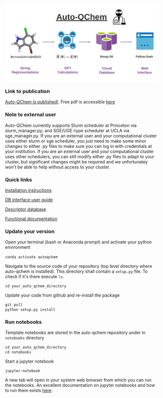
<img src="https://github.com/beef-broccoli/misc-files/blob/9332ec68f7f798a3c2819dad9a0d2280769985ee/autoqchem.png" alt="logo" width="600" align="center"/>

### Link to publication

[Auto-QChem is published!](https://pubs.rsc.org/en/content/articlelanding/2022/re/d2re00030j#!divCitation). Free pdf is accessible [here](https://drive.google.com/file/d/1M8Ydqlk5Kbc_8WoR5dAm_JIbf2IBJTlU/view?usp=share_link)

### Note to external user
Auto-QChem currently supports Slurm scheduler at Princeton via slurm_manager.py; and SGE/UGE-type scheduler at UCLA via sge_manager.py. 
If you are an external user and your computational cluster uses either slurm or sge scheduler, you just need to make some minor changes to either .py files to make sure you can log in with credentials at your institution.
If you are an external user and your computational cluster uses other schedulers, you can still modify either .py files to adapt to your cluster, but significant changes might be required and we unfortunatey won't be able to help without access to your cluster. 

### Quick links

[Installation instructions](https://github.com/doyle-lab-ucla/auto-qchem/blob/master/Install.md)

[DB interface user guide](https://github.com/doyle-lab-ucla/auto-qchem/blob/master/DB.md)

[Descriptor database](https://autoqchem.org)

[Functional documentation](https://doyle-lab-ucla.github.io/auto-qchem)

### Update your version

Open your terminal (bash or Anaconda prompt) and activate your python environment 

```conda activate autoqchem```

Navigate to the source code of your repository (top level directory where auto-qchem is installed). This 
directory shall contain a ```setup.py``` file. To check if it's there execute ```ls```.

```
cd your_auto_qchem_directory
```

Update your code from github and re-install the package

```
git pull
python setup.py install
```

### Run notebooks

Template notebooks are stored in the auto-qchem repository under in ```notebooks``` directory

```
cd your_auto_qchem_directory
cd notebooks
```

Start a jupyter notebook 

```
jupyter-notebook
```

A new tab will open in your system web browser from which you can run the notebooks. An excellent documentation 
on jupyter notebooks and how to run them exists
 [here](https://jupyter-notebook.readthedocs.io/en/stable/examples/Notebook/Running%20Code.html).
